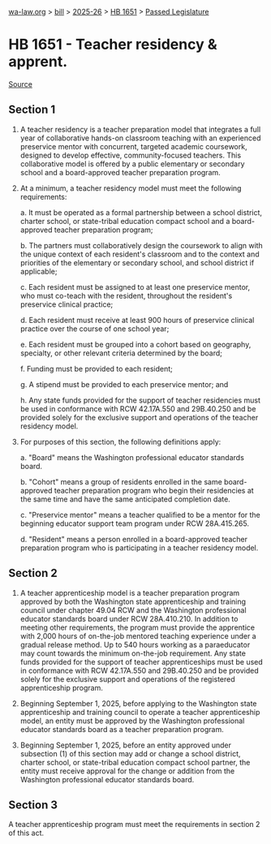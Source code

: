 [wa-law.org](/) > [bill](/bill/) > [2025-26](/bill/2025-26/) > [HB 1651](/bill/2025-26/hb/1651/) > [Passed Legislature](/bill/2025-26/hb/1651/S.PL/)

# HB 1651 - Teacher residency & apprent.

[Source](http://lawfilesext.leg.wa.gov/biennium/2025-26/Pdf/Bills/House%20Passed%20Legislature/1651-S.PL.pdf)

## Section 1
1. A teacher residency is a teacher preparation model that integrates a full year of collaborative hands-on classroom teaching with an experienced preservice mentor with concurrent, targeted academic coursework, designed to develop effective, community-focused teachers. This collaborative model is offered by a public elementary or secondary school and a board-approved teacher preparation program.

2. At a minimum, a teacher residency model must meet the following requirements:

    a. It must be operated as a formal partnership between a school district, charter school, or state-tribal education compact school and a board-approved teacher preparation program;

    b. The partners must collaboratively design the coursework to align with the unique context of each resident's classroom and to the context and priorities of the elementary or secondary school, and school district if applicable;

    c. Each resident must be assigned to at least one preservice mentor, who must co-teach with the resident, throughout the resident's preservice clinical practice;

    d. Each resident must receive at least 900 hours of preservice clinical practice over the course of one school year;

    e. Each resident must be grouped into a cohort based on geography, specialty, or other relevant criteria determined by the board;

    f. Funding must be provided to each resident;

    g. A stipend must be provided to each preservice mentor; and

    h. Any state funds provided for the support of teacher residencies must be used in conformance with RCW 42.17A.550 and 29B.40.250 and be provided solely for the exclusive support and operations of the teacher residency model.

3. For purposes of this section, the following definitions apply:

    a. "Board" means the Washington professional educator standards board.

    b. "Cohort" means a group of residents enrolled in the same board-approved teacher preparation program who begin their residencies at the same time and have the same anticipated completion date.

    c. "Preservice mentor" means a teacher qualified to be a mentor for the beginning educator support team program under RCW 28A.415.265.

    d. "Resident" means a person enrolled in a board-approved teacher preparation program who is participating in a teacher residency model.

## Section 2
1. A teacher apprenticeship model is a teacher preparation program approved by both the Washington state apprenticeship and training council under chapter 49.04 RCW and the Washington professional educator standards board under RCW 28A.410.210. In addition to meeting other requirements, the program must provide the apprentice with 2,000 hours of on-the-job mentored teaching experience under a gradual release method. Up to 540 hours working as a paraeducator may count towards the minimum on-the-job requirement. Any state funds provided for the support of teacher apprenticeships must be used in conformance with RCW 42.17A.550 and 29B.40.250 and be provided solely for the exclusive support and operations of the registered apprenticeship program.

2. Beginning September 1, 2025, before applying to the Washington state apprenticeship and training council to operate a teacher apprenticeship model, an entity must be approved by the Washington professional educator standards board as a teacher preparation program.

3. Beginning September 1, 2025, before an entity approved under subsection (1) of this section may add or change a school district, charter school, or state-tribal education compact school partner, the entity must receive approval for the change or addition from the Washington professional educator standards board.

## Section 3
A teacher apprenticeship program must meet the requirements in section 2 of this act.

